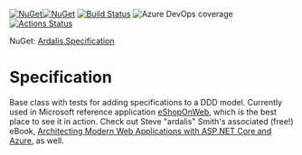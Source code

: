 
[![NuGet](https://img.shields.io/nuget/v/Ardalis.Specification.svg)](https://www.nuget.org/packages/Ardalis.Specification)[![NuGet](https://img.shields.io/nuget/dt/Ardalis.Specification.svg)](https://www.nuget.org/packages/Ardalis.Specification)
[![Build Status](https://dev.azure.com/Ardalis-Specification/Ardalis.Specification/_apis/build/status/ardalis.Specification?branchName=master)](https://dev.azure.com/Ardalis-Specification/Ardalis.Specification/_build/latest?definitionId=1&branchName=master)
![Azure DevOps coverage](https://img.shields.io/azure-devops/coverage/Ardalis-Specification/Ardalis.Specification/1.svg)
[![Actions Status](https://github.com/ardalis/specification/workflows/ASP.NET%20Core%20CI/badge.svg)](https://github.com/{owner}/{repo}/actions)

NuGet: [Ardalis.Specification](https://www.nuget.org/packages/Ardalis.Specification)

# Specification

Base class with tests for adding specifications to a DDD model. Currently used in Microsoft reference application [eShopOnWeb](https://github.com/dotnet-architecture/eShopOnWeb), which is the best place to see it in action. Check out Steve "ardalis" Smith's associated (free!) eBook, [Architecting Modern Web Applications with ASP.NET Core and Azure](https://aka.ms/webappebook), as well.


